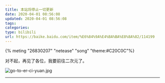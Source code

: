 ```yaml
---
title: 本站将停止一切更新
date: 2020-04-01 08:56:08
updated: 2020-04-01 08:56:08
tags:
categories:
type: bilibili
url: https://baike.baidu.com/item/%E6%84%9A%E4%BA%BA%E8%8A%82/114199
---
```


{% meting "26830207" "netease" "song" "theme:#C20C0C"%}

对不起，再见了各位，我要前往二次元了。

![go-to-er-ci-yuan.jpg](https://i.loli.net/2020/04/01/8GNoYTAU2JbK75s.jpg)

<!-- more -->

---
